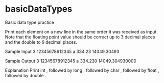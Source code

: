 # basicDataTypes
Basic data type practice

Print each element on a new line in the same order it was received as input. Note that the floating point value should be correct up to 3 decimal places and the double to 9 decimal places.

Sample Input
3 12345678912345 a 334.23 14049.30493

Sample Output
3
12345678912345
a
334.230
14049.304930000


Explanation
Print int , 
followed by long , 
followed by char , 
followed by float , 
followed by double .
